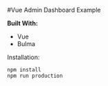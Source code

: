 #Vue Admin Dashboard Example

**Built With:**
- Vue
- Bulma

Installation:
```
npm install
npm run production
```